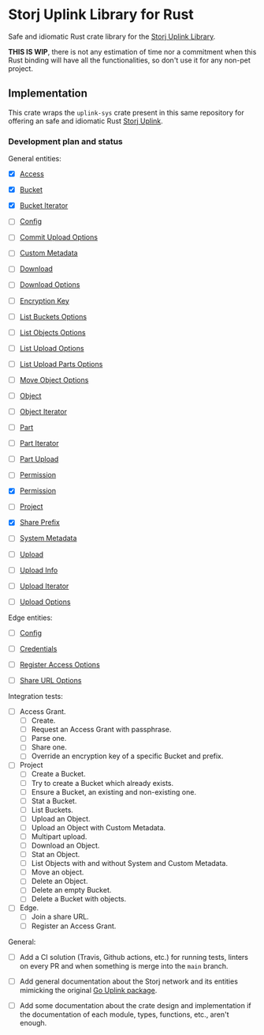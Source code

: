 # Storj Uplink Library for Rust

Safe and idiomatic Rust crate library for the [Storj Uplink Library][storj-uplink].

__THIS IS WIP__, there is not any estimation of time nor a commitment when this
Rust binding will have all the functionalities, so don't use it for any non-pet
project.

## Implementation

This crate wraps the `uplink-sys` crate present in this same repository for
offering an safe and idiomatic Rust [Storj Uplink][storj-uplink].

### Development plan and status

General entities:

- [X] [Access](https://pkg.go.dev/storj.io/uplink#Access)
- [X] [Bucket](https://pkg.go.dev/storj.io/uplink#Bucket)
- [X] [Bucket Iterator](https://pkg.go.dev/storj.io/uplink#BucketIterator)
- [ ] [Config](https://pkg.go.dev/storj.io/uplink#Config)
- [ ] [Commit Upload Options](https://pkg.go.dev/storj.io/uplink#CommitUploadOptions)
- [ ] [Custom Metadata](https://pkg.go.dev/storj.io/uplink#CustomMetadata)
- [ ] [Download](https://pkg.go.dev/storj.io/uplink#Download)
- [ ] [Download Options](https://pkg.go.dev/storj.io/uplink#DownloadOptions)
- [ ] [Encryption Key](https://pkg.go.dev/storj.io/uplink#EncryptionKey)
- [ ] [List Buckets Options](https://pkg.go.dev/storj.io/uplink#ListBucketsOptions)
- [ ] [List Objects Options](https://pkg.go.dev/storj.io/uplink#ListObjectsOptions)
- [ ] [List Upload Options](https://pkg.go.dev/storj.io/uplink#ListUploadsOptions)
- [ ] [List Upload Parts Options](https://pkg.go.dev/storj.io/uplink#ListUploadPartsOptions)
- [ ] [Move Object Options](https://pkg.go.dev/storj.io/uplink#MoveObjectOptions)
- [ ] [Object](https://pkg.go.dev/storj.io/uplink#Object)
- [ ] [Object Iterator](https://pkg.go.dev/storj.io/uplink#ObjectIterator)
- [ ] [Part](https://pkg.go.dev/storj.io/uplink#Part)
- [ ] [Part Iterator](https://pkg.go.dev/storj.io/uplink#PartIterator)
- [ ] [Part Upload](https://pkg.go.dev/storj.io/uplink#PartUpload)
- [ ] [Permission](https://pkg.go.dev/storj.io/uplink#Permission)
- [X] [Permission](https://pkg.go.dev/storj.io/uplink#Permission)
- [ ] [Project](https://pkg.go.dev/storj.io/uplink#Project)
- [X] [Share Prefix](https://pkg.go.dev/storj.io/uplink#SharePrefix)
- [ ] [System Metadata](https://pkg.go.dev/storj.io/uplink#SystemMetadata)
- [ ] [Upload](https://pkg.go.dev/storj.io/uplink#Upload)
- [ ] [Upload Info](https://pkg.go.dev/storj.io/uplink#UploadInfo)
- [ ] [Upload Iterator](https://pkg.go.dev/storj.io/uplink#UploadIterator)
- [ ] [Upload Options](https://pkg.go.dev/storj.io/uplink#UploadOptions)


Edge entities:

- [ ] [Config](https://pkg.go.dev/storj.io/uplink/edge#Config)
- [ ] [Credentials](https://pkg.go.dev/storj.io/uplink/edge#Credentials)
- [ ] [Register Access Options](https://pkg.go.dev/storj.io/uplink/edge#RegisterAccessOptions)
- [ ] [Share URL Options](https://pkg.go.dev/storj.io/uplink/edge#ShareURLOptions)


Integration tests:

- [ ] Access Grant.
  - [ ] Create.
  - [ ] Request an Access Grant with passphrase.
  - [ ] Parse one.
  - [ ] Share one.
  - [ ] Override an encryption key of a specific Bucket and prefix.
- [ ] Project
  - [ ] Create a Bucket.
  - [ ] Try to create a Bucket which already exists.
  - [ ] Ensure a Bucket, an existing and non-existing one.
  - [ ] Stat a Bucket.
  - [ ] List Buckets.
  - [ ] Upload an Object.
  - [ ] Upload an Object with Custom Metadata.
  - [ ] Multipart upload.
  - [ ] Download an Object.
  - [ ] Stat an Object.
  - [ ] List Objects with and without System and Custom Metadata.
  - [ ] Move an object.
  - [ ] Delete an Object.
  - [ ] Delete an empty Bucket.
  - [ ] Delete a Bucket with objects.
- [ ] Edge.
  - [ ] Join a share URL.
  - [ ] Register an Access Grant.

General:

- [ ] Add a CI solution (Travis, Github actions, etc.) for running tests,
      linters on every PR and when something is merge into the `main` branch.
- [ ] Add general documentation about the Storj network and its entities
      mimicking the original [Go Uplink package](https://pkg.go.dev/storj.io/uplink#section-documentation).
- [ ] Add some documentation about the crate design and implementation if the
      documentation of each module, types, functions, etc., aren't enough.



[storj-uplink]: https://github.com/storj/uplink
